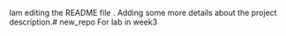 Iam editing the README file . Adding some more details about the project description.# new_repo
For lab in week3
